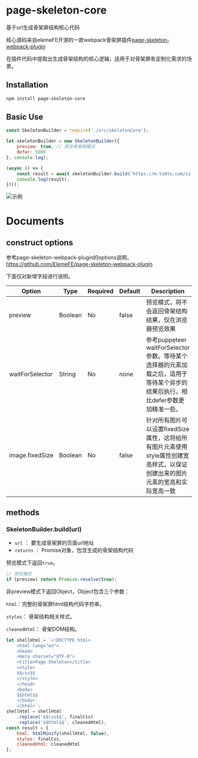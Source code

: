 # page-skeleton-core
基于url生成骨架屏结构核心代码

核心源码来自elemeFE开源的一款webpack骨架屏插件[page-skeleton-webpack-plugin][1]

在插件代码中提取出生成骨架结构的核心逻辑，适用于对骨架屏有定制化需求的场景。

## Installation

```bash
npm install page-skeleton-core
```

## Basic Use

```javascript
const SkeletonBuilder = require('./src/skeletonCore');

let skeletonBuilder = new SkeletonBuilder({
    preview: true, // 预览骨架屏模式
    defer: 5000
}, console.log);

(async () => {
    const result = await skeletonBuilder.build('https://m.to8to.com/sz');
    console.log(result);
})();
```

![示例][2]

# Documents

## construct options

参考page-skeleton-webpack-plugin的options说明，https://github.com/ElemeFE/page-skeleton-webpack-plugin

下面仅对新增字段进行说明。

| Option          | Type    | Required | Default | Description                                                  |
| --------------- | ------- | -------- | ------- | ------------------------------------------------------------ |
| preview         | Boolean | No       | false   | 预览模式，将不会返回骨架结构结果，仅在浏览器预览效果         |
| waitForSelector | String  | No       | none    | 参考puppeteer waitForSelector参数。等待某个选择器的元素加载之后，适用于等待某个异步的结果后执行。相比defer参数更加精准一些。 |
| image.fixedSize | Boolean | No       | false   | 针对所有图片可以设置fixedSize属性，这将给所有图片元素使用style属性创建宽高样式，以保证创建出来的图片元素的宽高和实际宽高一致 |



## methods

### SkeletonBuilder.build(url)

* `url` ： <String> 要生成骨架屏的页面url地址
* `returns` ：<Mixed> Promise对象，包含生成的骨架结构代码

预览模式下返回`true`。

```javascript
// 预览模式
if (preview) return Promise.resolve(true);
```

非preview模式下返回Object，Object包含三个参数：

`html`：<String>完整的骨架屏html结构代码字符串。

`styles`：<String> 骨架结构相关样式。

`cleanedHtml`：<String> 骨架DOM结构。

```javascript
let shellHtml = `<!DOCTYPE html>
    <html lang="en">
    <head>
    <meta charset="UTF-8">
    <title>Page Skeleton</title>
    <style>
    $$css$$
    </style>
    </head>
    <body>
    $$html$$
    </body>
    </html>`;
shellHtml = shellHtml
    .replace('$$css$$', finalCss)
    .replace('$$html$$', cleanedHtml);
const result = {
    html: htmlMinify(shellHtml, false),
    styles: finalCss,
    cleanedHtml: cleanedHtml
};
```

### 


[1]: https://github.com/ElemeFE/page-skeleton-webpack-plugin
[2]: https://carlwuao.oss-cn-shanghai.aliyuncs.com/skeleton.gif
